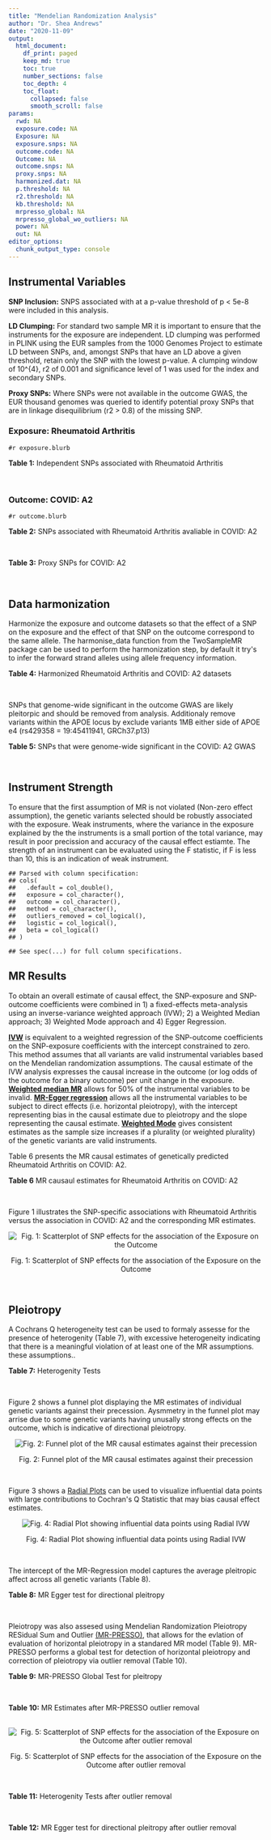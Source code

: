 ```yaml
---
title: "Mendelian Randomization Analysis"
author: "Dr. Shea Andrews"
date: "2020-11-09"
output:
  html_document:
    df_print: paged
    keep_md: true
    toc: true
    number_sections: false
    toc_depth: 4
    toc_float:
      collapsed: false
      smooth_scroll: false
params:
  rwd: NA
  exposure.code: NA
  Exposure: NA
  exposure.snps: NA
  outcome.code: NA
  Outcome: NA
  outcome.snps: NA
  proxy.snps: NA
  harmonized.dat: NA
  p.threshold: NA
  r2.threshold: NA
  kb.threshold: NA
  mrpresso_global: NA
  mrpresso_global_wo_outliers: NA
  power: NA
  out: NA
editor_options:
  chunk_output_type: console
---
```







## Instrumental Variables
**SNP Inclusion:** SNPS associated with at a p-value threshold of p < 5e-8 were included in this analysis.
<br>

**LD Clumping:** For standard two sample MR it is important to ensure that the instruments for the exposure are independent. LD clumping was performed in PLINK using the EUR samples from the 1000 Genomes Project to estimate LD between SNPs, and, amongst SNPs that have an LD above a given threshold, retain only the SNP with the lowest p-value. A clumping window of 10^{4}, r2 of 0.001 and significance level of 1 was used for the index and secondary SNPs.
<br>

**Proxy SNPs:** Where SNPs were not available in the outcome GWAS, the EUR thousand genomes was queried to identify potential proxy SNPs that are in linkage disequilibrium (r2 > 0.8) of the missing SNP.
<br>

### Exposure: Rheumatoid Arthritis
`#r exposure.blurb`
<br>

**Table 1:** Independent SNPs associated with Rheumatoid Arthritis
<div data-pagedtable="false">
  <script data-pagedtable-source type="application/json">
{"columns":[{"label":["SNP"],"name":[1],"type":["chr"],"align":["left"]},{"label":["CHROM"],"name":[2],"type":["dbl"],"align":["right"]},{"label":["POS"],"name":[3],"type":["dbl"],"align":["right"]},{"label":["REF"],"name":[4],"type":["chr"],"align":["left"]},{"label":["ALT"],"name":[5],"type":["chr"],"align":["left"]},{"label":["AF"],"name":[6],"type":["dbl"],"align":["right"]},{"label":["BETA"],"name":[7],"type":["dbl"],"align":["right"]},{"label":["SE"],"name":[8],"type":["dbl"],"align":["right"]},{"label":["Z"],"name":[9],"type":["dbl"],"align":["right"]},{"label":["P"],"name":[10],"type":["dbl"],"align":["right"]},{"label":["N"],"name":[11],"type":["dbl"],"align":["right"]},{"label":["TRAIT"],"name":[12],"type":["chr"],"align":["left"]}],"data":[{"1":"rs187786174","2":"1","3":"2523811","4":"G","5":"A","6":"0.0204778","7":"-0.11653382","8":"0.015306122","9":"-7.613543","10":"2.2e-10","11":"58284","12":"Rheumatoid_Arthritis"},{"1":"rs2240336","2":"1","3":"17674402","4":"C","5":"T","6":"0.3954930","7":"-0.10536052","8":"0.015306122","9":"-6.883554","10":"1.4e-09","11":"58284","12":"Rheumatoid_Arthritis"},{"1":"rs28411352","2":"1","3":"38278579","4":"C","5":"T","6":"0.2434500","7":"0.10436002","8":"0.022959184","9":"4.545458","10":"5.2e-09","11":"58284","12":"Rheumatoid_Arthritis"},{"1":"rs2476601","2":"1","3":"114377568","4":"A","5":"G","6":"0.8679250","7":"-0.59332700","8":"0.043367347","9":"-13.681400","10":"1.6e-149","11":"58284","12":"Rheumatoid_Arthritis"},{"1":"rs61828284","2":"1","3":"173299743","4":"C","5":"T","6":"0.0550693","7":"-0.19845094","8":"0.028061224","9":"-7.072070","10":"8.7e-09","11":"58284","12":"Rheumatoid_Arthritis"},{"1":"rs34695944","2":"2","3":"61124850","4":"T","5":"C","6":"0.3807150","7":"0.11653400","8":"0.015306122","9":"7.613540","10":"4.4e-14","11":"58284","12":"Rheumatoid_Arthritis"},{"1":"rs2661798","2":"2","3":"65635688","4":"A","5":"T","6":"0.3834450","7":"0.09431070","8":"0.015306122","9":"6.161630","10":"1.1e-09","11":"58284","12":"Rheumatoid_Arthritis"},{"1":"rs9653442","2":"2","3":"100825367","4":"C","5":"T","6":"0.5316020","7":"-0.10536052","8":"0.015306122","9":"-6.883554","10":"3.6e-12","11":"58284","12":"Rheumatoid_Arthritis"},{"1":"rs13426947","2":"2","3":"191933254","4":"G","5":"A","6":"0.1827410","7":"0.13102826","8":"0.022959184","9":"5.707009","10":"2.4e-12","11":"58284","12":"Rheumatoid_Arthritis"},{"1":"rs3087243","2":"2","3":"204738919","4":"G","5":"A","6":"0.3997100","7":"-0.13926207","8":"0.015306122","9":"-9.098455","10":"9.2e-20","11":"58284","12":"Rheumatoid_Arthritis"},{"1":"rs4452313","2":"3","3":"17047032","4":"A","5":"T","6":"0.2911230","7":"0.10536100","8":"0.015306122","9":"6.883550","10":"2.7e-10","11":"58284","12":"Rheumatoid_Arthritis"},{"1":"rs9310852","2":"3","3":"27784997","4":"A","5":"G","6":"0.4663500","7":"0.08338160","8":"0.015306122","9":"5.447600","10":"3.2e-08","11":"58284","12":"Rheumatoid_Arthritis"},{"1":"rs73081554","2":"3","3":"58302935","4":"C","5":"T","6":"0.0746377","7":"0.16551444","8":"0.035714286","9":"4.634404","10":"4.7e-08","11":"58284","12":"Rheumatoid_Arthritis"},{"1":"rs34046593","2":"4","3":"26111593","4":"G","5":"A","6":"0.2991580","7":"0.13976194","8":"0.020408163","9":"6.848335","10":"9.2e-17","11":"58284","12":"Rheumatoid_Arthritis"},{"1":"rs7731626","2":"5","3":"55444683","4":"G","5":"A","6":"0.3155110","7":"-0.19845094","8":"0.017857143","9":"-11.113253","10":"7.9e-23","11":"58284","12":"Rheumatoid_Arthritis"},{"1":"rs2561477","2":"5","3":"102608924","4":"G","5":"A","6":"0.3092130","7":"-0.10536052","8":"0.015306122","9":"-6.883554","10":"5.2e-10","11":"58284","12":"Rheumatoid_Arthritis"},{"1":"rs75599496","2":"6","3":"29205139","4":"G","5":"A","6":"0.0732724","7":"0.26236426","8":"0.038265306","9":"6.856453","10":"9.3e-18","11":"58284","12":"Rheumatoid_Arthritis"},{"1":"rs73432769","2":"6","3":"30716170","4":"C","5":"T","6":"0.0184850","7":"0.35065687","8":"0.066326531","9":"5.286827","10":"2.3e-13","11":"58284","12":"Rheumatoid_Arthritis"},{"1":"rs7754520","2":"6","3":"31906505","4":"C","5":"T","6":"0.0691295","7":"-0.57981850","8":"0.017857143","9":"-32.469836","10":"2.5e-75","11":"58284","12":"Rheumatoid_Arthritis"},{"1":"rs9296009","2":"6","3":"32114515","4":"A","5":"T","6":"0.1878170","7":"0.59783700","8":"0.007653061","9":"78.117400","10":"1.0e-250","11":"58284","12":"Rheumatoid_Arthritis"},{"1":"rs2858329","2":"6","3":"32658801","4":"A","5":"G","6":"0.4728350","7":"0.47803600","8":"0.010204082","9":"46.847500","10":"4.9e-204","11":"58284","12":"Rheumatoid_Arthritis"},{"1":"rs9277398","2":"6","3":"33051280","4":"T","5":"C","6":"0.2576700","7":"-0.35065700","8":"0.025510204","9":"-13.745700","10":"1.3e-86","11":"58284","12":"Rheumatoid_Arthritis"},{"1":"rs9277956","2":"6","3":"33211790","4":"G","5":"C","6":"0.1124360","7":"0.24846100","8":"0.017857143","9":"13.913800","10":"1.1e-32","11":"58284","12":"Rheumatoid_Arthritis"},{"1":"rs3799963","2":"6","3":"44231479","4":"G","5":"C","6":"0.0456204","7":"0.28768200","8":"0.038265306","9":"7.518090","10":"3.3e-08","11":"58284","12":"Rheumatoid_Arthritis"},{"1":"rs17264332","2":"6","3":"138005515","4":"A","5":"G","6":"0.2031930","7":"0.16251900","8":"0.015306122","9":"10.617900","10":"7.1e-19","11":"58284","12":"Rheumatoid_Arthritis"},{"1":"rs212389","2":"6","3":"159489791","4":"G","5":"A","6":"0.6965900","7":"0.09531018","8":"0.017857143","9":"5.337370","10":"1.1e-09","11":"58284","12":"Rheumatoid_Arthritis"},{"1":"rs1571878","2":"6","3":"167540842","4":"C","5":"T","6":"0.5631370","7":"-0.11653382","8":"0.012755102","9":"-9.136251","10":"4.9e-15","11":"58284","12":"Rheumatoid_Arthritis"},{"1":"rs3778753","2":"7","3":"128580042","4":"A","5":"G","6":"0.4340900","7":"0.11653400","8":"0.012755102","9":"9.136250","10":"4.2e-12","11":"58284","12":"Rheumatoid_Arthritis"},{"1":"rs11574914","2":"9","3":"34710338","4":"G","5":"A","6":"0.2992700","7":"0.12221763","8":"0.017857143","9":"6.844187","10":"1.5e-13","11":"58284","12":"Rheumatoid_Arthritis"},{"1":"rs10985070","2":"9","3":"123636121","4":"C","5":"A","6":"0.5272530","7":"-0.08338161","8":"0.015306122","9":"-5.447598","10":"1.7e-08","11":"58284","12":"Rheumatoid_Arthritis"},{"1":"rs706778","2":"10","3":"6098949","4":"C","5":"T","6":"0.4382760","7":"0.10436002","8":"0.017857143","9":"5.844161","10":"7.1e-12","11":"58284","12":"Rheumatoid_Arthritis"},{"1":"rs537544","2":"10","3":"8108382","4":"C","5":"T","6":"0.6293170","7":"-0.11653382","8":"0.015306122","9":"-7.613543","10":"8.0e-11","11":"58284","12":"Rheumatoid_Arthritis"},{"1":"rs12764378","2":"10","3":"63800004","4":"G","5":"A","6":"0.1825770","7":"0.13102826","8":"0.020408163","9":"6.420385","10":"1.9e-13","11":"58284","12":"Rheumatoid_Arthritis"},{"1":"rs10790268","2":"11","3":"118729391","4":"A","5":"G","6":"0.7762200","7":"0.16251900","8":"0.017857143","9":"9.101060","10":"3.3e-15","11":"58284","12":"Rheumatoid_Arthritis"},{"1":"rs9603608","2":"13","3":"40318819","4":"A","5":"C","6":"0.3852190","7":"-0.10436000","8":"0.017857143","9":"-5.844160","10":"7.6e-11","11":"58284","12":"Rheumatoid_Arthritis"},{"1":"rs8032939","2":"15","3":"38834033","4":"T","5":"C","6":"0.2649730","7":"0.11653400","8":"0.015306122","9":"7.613540","10":"2.4e-12","11":"58284","12":"Rheumatoid_Arthritis"},{"1":"rs8026898","2":"15","3":"69991417","4":"G","5":"A","6":"0.2595490","7":"0.14842001","8":"0.017857143","9":"8.311520","10":"2.4e-17","11":"58284","12":"Rheumatoid_Arthritis"},{"1":"rs13330176","2":"16","3":"86019087","4":"T","5":"A","6":"0.2022250","7":"0.11332869","8":"0.022959184","9":"4.936094","10":"9.0e-09","11":"58284","12":"Rheumatoid_Arthritis"},{"1":"rs59716545","2":"17","3":"38031857","4":"T","5":"G","6":"0.4167600","7":"0.09431070","8":"0.015306122","9":"6.161630","10":"2.0e-09","11":"58284","12":"Rheumatoid_Arthritis"},{"1":"rs592390","2":"18","3":"12822314","4":"T","5":"C","6":"0.4455140","7":"-0.09531020","8":"0.017857143","9":"-5.337370","10":"3.8e-09","11":"58284","12":"Rheumatoid_Arthritis"},{"1":"rs74956615","2":"19","3":"10427721","4":"T","5":"A","6":"0.0428850","7":"-0.37106368","8":"0.033163265","9":"-11.188997","10":"3.3e-16","11":"58284","12":"Rheumatoid_Arthritis"},{"1":"rs4239702","2":"20","3":"44749251","4":"T","5":"C","6":"0.7548950","7":"0.13926200","8":"0.015306122","9":"9.098460","10":"4.2e-14","11":"58284","12":"Rheumatoid_Arthritis"},{"1":"rs8133843","2":"21","3":"36738242","4":"G","5":"A","6":"0.6307830","7":"0.09531018","8":"0.020408163","9":"4.670199","10":"6.0e-09","11":"58284","12":"Rheumatoid_Arthritis"},{"1":"rs225433","2":"21","3":"43809418","4":"C","5":"G","6":"0.2398330","7":"-0.12783337","8":"0.020408163","9":"-6.263835","10":"1.8e-08","11":"58284","12":"Rheumatoid_Arthritis"},{"1":"rs2069235","2":"22","3":"39747780","4":"G","5":"A","6":"0.3169090","7":"0.10436002","8":"0.017857143","9":"5.844161","10":"3.0e-10","11":"58284","12":"Rheumatoid_Arthritis"}],"options":{"columns":{"min":{},"max":[10]},"rows":{"min":[10],"max":[10]},"pages":{}}}
  </script>
</div>
<br>

### Outcome: COVID: A2
`#r outcome.blurb`
<br>

**Table 2:** SNPs associated with Rheumatoid Arthritis avaliable in COVID: A2
<div data-pagedtable="false">
  <script data-pagedtable-source type="application/json">
{"columns":[{"label":["SNP"],"name":[1],"type":["chr"],"align":["left"]},{"label":["CHROM"],"name":[2],"type":["dbl"],"align":["right"]},{"label":["POS"],"name":[3],"type":["dbl"],"align":["right"]},{"label":["REF"],"name":[4],"type":["chr"],"align":["left"]},{"label":["ALT"],"name":[5],"type":["chr"],"align":["left"]},{"label":["AF"],"name":[6],"type":["dbl"],"align":["right"]},{"label":["BETA"],"name":[7],"type":["dbl"],"align":["right"]},{"label":["SE"],"name":[8],"type":["dbl"],"align":["right"]},{"label":["Z"],"name":[9],"type":["dbl"],"align":["right"]},{"label":["P"],"name":[10],"type":["dbl"],"align":["right"]},{"label":["N"],"name":[11],"type":["dbl"],"align":["right"]},{"label":["TRAIT"],"name":[12],"type":["chr"],"align":["left"]}],"data":[{"1":"rs2240336","2":"1","3":"17674402","4":"C","5":"T","6":"0.40810","7":"-0.0369310","8":"0.027881","9":"-1.32459381","10":"1.853e-01","11":"628126","12":"very_severe_respiratory_confirmed_covid_vs._population"},{"1":"rs28411352","2":"1","3":"38278579","4":"C","5":"T","6":"0.27260","7":"-0.0591120","8":"0.032554","9":"-1.81581372","10":"6.940e-02","11":"628126","12":"very_severe_respiratory_confirmed_covid_vs._population"},{"1":"rs2476601","2":"1","3":"114377568","4":"A","5":"G","6":"0.88030","7":"-0.0144640","8":"0.049667","9":"-0.29121952","10":"7.709e-01","11":"628126","12":"very_severe_respiratory_confirmed_covid_vs._population"},{"1":"rs61828284","2":"1","3":"173299743","4":"C","5":"T","6":"0.07209","7":"0.0254010","8":"0.053815","9":"0.47200595","10":"6.369e-01","11":"628126","12":"very_severe_respiratory_confirmed_covid_vs._population"},{"1":"rs34695944","2":"2","3":"61124850","4":"T","5":"C","6":"0.36300","7":"0.0128590","8":"0.028589","9":"0.44978838","10":"6.529e-01","11":"628126","12":"very_severe_respiratory_confirmed_covid_vs._population"},{"1":"rs2661798","2":"2","3":"65635688","4":"A","5":"T","6":"0.43340","7":"-0.0574240","8":"0.036370","9":"-1.57888370","10":"1.144e-01","11":"618070","12":"very_severe_respiratory_confirmed_covid_vs._population"},{"1":"rs9653442","2":"2","3":"100825367","4":"C","5":"T","6":"0.54350","7":"-0.0696070","8":"0.027500","9":"-2.53116364","10":"1.137e-02","11":"628126","12":"very_severe_respiratory_confirmed_covid_vs._population"},{"1":"rs13426947","2":"2","3":"191933254","4":"G","5":"A","6":"0.21570","7":"0.0123830","8":"0.034504","9":"0.35888593","10":"7.197e-01","11":"628126","12":"very_severe_respiratory_confirmed_covid_vs._population"},{"1":"rs3087243","2":"2","3":"204738919","4":"G","5":"A","6":"0.40490","7":"-0.0405360","8":"0.027419","9":"-1.47839090","10":"1.393e-01","11":"627723","12":"very_severe_respiratory_confirmed_covid_vs._population"},{"1":"rs4452313","2":"3","3":"17047032","4":"A","5":"T","6":"0.29640","7":"0.0248860","8":"0.029659","9":"0.83907077","10":"4.014e-01","11":"628126","12":"very_severe_respiratory_confirmed_covid_vs._population"},{"1":"rs9310852","2":"3","3":"27784997","4":"A","5":"G","6":"0.45880","7":"-0.0620580","8":"0.036580","9":"-1.69650082","10":"8.979e-02","11":"618070","12":"very_severe_respiratory_confirmed_covid_vs._population"},{"1":"rs73081554","2":"3","3":"58302935","4":"C","5":"T","6":"0.06782","7":"0.0041496","8":"0.081896","9":"0.05066914","10":"9.596e-01","11":"618070","12":"very_severe_respiratory_confirmed_covid_vs._population"},{"1":"rs34046593","2":"4","3":"26111593","4":"G","5":"A","6":"0.31130","7":"0.0563070","8":"0.037903","9":"1.48555523","10":"1.374e-01","11":"618070","12":"very_severe_respiratory_confirmed_covid_vs._population"},{"1":"rs7731626","2":"5","3":"55444683","4":"G","5":"A","6":"0.33930","7":"0.0112020","8":"0.028126","9":"0.39827917","10":"6.904e-01","11":"627723","12":"very_severe_respiratory_confirmed_covid_vs._population"},{"1":"rs2561477","2":"5","3":"102608924","4":"G","5":"A","6":"0.31850","7":"-0.0375480","8":"0.039540","9":"-0.94962064","10":"3.423e-01","11":"618070","12":"very_severe_respiratory_confirmed_covid_vs._population"},{"1":"rs75599496","2":"6","3":"29205139","4":"G","5":"A","6":"0.07043","7":"0.0199460","8":"0.063285","9":"0.31517737","10":"7.526e-01","11":"628126","12":"very_severe_respiratory_confirmed_covid_vs._population"},{"1":"rs73432769","2":"6","3":"30716170","4":"C","5":"T","6":"0.01902","7":"-0.0758680","8":"0.087071","9":"-0.87133489","10":"3.836e-01","11":"628126","12":"very_severe_respiratory_confirmed_covid_vs._population"},{"1":"rs7754520","2":"6","3":"31906505","4":"C","5":"T","6":"0.08451","7":"0.0350100","8":"0.046814","9":"0.74785321","10":"4.545e-01","11":"627723","12":"very_severe_respiratory_confirmed_covid_vs._population"},{"1":"rs9296009","2":"6","3":"32114515","4":"A","5":"T","6":"0.23720","7":"0.0153490","8":"0.048264","9":"0.31802171","10":"7.505e-01","11":"618070","12":"very_severe_respiratory_confirmed_covid_vs._population"},{"1":"rs9277398","2":"6","3":"33051280","4":"T","5":"C","6":"0.28740","7":"0.0273780","8":"0.038048","9":"0.71956476","10":"4.718e-01","11":"617749","12":"very_severe_respiratory_confirmed_covid_vs._population"},{"1":"rs9277956","2":"6","3":"33211790","4":"G","5":"C","6":"0.15050","7":"0.0102980","8":"0.050308","9":"0.20469905","10":"8.378e-01","11":"379359","12":"very_severe_respiratory_confirmed_covid_vs._population"},{"1":"rs3799963","2":"6","3":"44231479","4":"G","5":"C","6":"0.05151","7":"0.0100560","8":"0.094445","9":"0.10647467","10":"9.152e-01","11":"617667","12":"very_severe_respiratory_confirmed_covid_vs._population"},{"1":"rs17264332","2":"6","3":"138005515","4":"A","5":"G","6":"0.20830","7":"-0.0157710","8":"0.034231","9":"-0.46072274","10":"6.450e-01","11":"628126","12":"very_severe_respiratory_confirmed_covid_vs._population"},{"1":"rs212389","2":"6","3":"159489791","4":"G","5":"A","6":"0.64700","7":"0.0156130","8":"0.028640","9":"0.54514665","10":"5.857e-01","11":"627723","12":"very_severe_respiratory_confirmed_covid_vs._population"},{"1":"rs1571878","2":"6","3":"167540842","4":"C","5":"T","6":"0.55900","7":"-0.0266310","8":"0.027257","9":"-0.97703342","10":"3.285e-01","11":"628126","12":"very_severe_respiratory_confirmed_covid_vs._population"},{"1":"rs3778753","2":"7","3":"128580042","4":"A","5":"G","6":"0.45320","7":"-0.0087172","8":"0.035580","9":"-0.24500281","10":"8.065e-01","11":"617667","12":"very_severe_respiratory_confirmed_covid_vs._population"},{"1":"rs11574914","2":"9","3":"34710338","4":"G","5":"A","6":"0.31870","7":"-0.0222110","8":"0.039396","9":"-0.56378820","10":"5.729e-01","11":"618070","12":"very_severe_respiratory_confirmed_covid_vs._population"},{"1":"rs10985070","2":"9","3":"123636121","4":"C","5":"A","6":"0.54560","7":"0.0037634","8":"0.037270","9":"0.10097666","10":"9.196e-01","11":"618070","12":"very_severe_respiratory_confirmed_covid_vs._population"},{"1":"rs706778","2":"10","3":"6098949","4":"C","5":"T","6":"0.44960","7":"0.0424200","8":"0.027339","9":"1.55162954","10":"1.207e-01","11":"628126","12":"very_severe_respiratory_confirmed_covid_vs._population"},{"1":"rs537544","2":"10","3":"8108382","4":"C","5":"T","6":"0.61100","7":"-0.0278620","8":"0.038196","9":"-0.72944811","10":"4.657e-01","11":"617667","12":"very_severe_respiratory_confirmed_covid_vs._population"},{"1":"rs12764378","2":"10","3":"63800004","4":"G","5":"A","6":"0.20680","7":"0.0025958","8":"0.032178","9":"0.08067002","10":"9.357e-01","11":"628126","12":"very_severe_respiratory_confirmed_covid_vs._population"},{"1":"rs10790268","2":"11","3":"118729391","4":"A","5":"G","6":"0.81430","7":"-0.0691620","8":"0.034460","9":"-2.00702263","10":"4.475e-02","11":"628126","12":"very_severe_respiratory_confirmed_covid_vs._population"},{"1":"rs9603608","2":"13","3":"40318819","4":"A","5":"C","6":"0.35220","7":"-0.0362320","8":"0.029564","9":"-1.22554458","10":"2.204e-01","11":"628126","12":"very_severe_respiratory_confirmed_covid_vs._population"},{"1":"rs8032939","2":"15","3":"38834033","4":"T","5":"C","6":"0.25980","7":"0.0312170","8":"0.031099","9":"1.00379433","10":"3.155e-01","11":"628126","12":"very_severe_respiratory_confirmed_covid_vs._population"},{"1":"rs8026898","2":"15","3":"69991417","4":"G","5":"A","6":"0.27510","7":"0.0418890","8":"0.030568","9":"1.37035462","10":"1.706e-01","11":"628126","12":"very_severe_respiratory_confirmed_covid_vs._population"},{"1":"rs13330176","2":"16","3":"86019087","4":"T","5":"A","6":"0.21950","7":"0.0365020","8":"0.044627","9":"0.81793533","10":"4.134e-01","11":"618070","12":"very_severe_respiratory_confirmed_covid_vs._population"},{"1":"rs59716545","2":"17","3":"38031857","4":"T","5":"G","6":"0.47480","7":"0.0548190","8":"0.027851","9":"1.96829557","10":"4.903e-02","11":"389415","12":"very_severe_respiratory_confirmed_covid_vs._population"},{"1":"rs592390","2":"18","3":"12822314","4":"T","5":"C","6":"0.46460","7":"0.0132110","8":"0.027565","9":"0.47926719","10":"6.317e-01","11":"628126","12":"very_severe_respiratory_confirmed_covid_vs._population"},{"1":"rs74956615","2":"19","3":"10427721","4":"T","5":"A","6":"0.04737","7":"0.3114500","8":"0.062674","9":"4.96936529","10":"6.719e-07","11":"627723","12":"very_severe_respiratory_confirmed_covid_vs._population"},{"1":"rs4239702","2":"20","3":"44749251","4":"T","5":"C","6":"0.72010","7":"0.0072158","8":"0.030152","9":"0.23931414","10":"8.109e-01","11":"628126","12":"very_severe_respiratory_confirmed_covid_vs._population"},{"1":"rs8133843","2":"21","3":"36738242","4":"G","5":"A","6":"0.62670","7":"0.0471340","8":"0.037405","9":"1.26009892","10":"2.076e-01","11":"618070","12":"very_severe_respiratory_confirmed_covid_vs._population"},{"1":"rs225433","2":"21","3":"43809418","4":"C","5":"G","6":"0.22160","7":"-0.0712160","8":"0.048883","9":"-1.45686640","10":"1.452e-01","11":"617667","12":"very_severe_respiratory_confirmed_covid_vs._population"},{"1":"rs2069235","2":"22","3":"39747780","4":"G","5":"A","6":"0.31130","7":"0.0047375","8":"0.030578","9":"0.15493165","10":"8.769e-01","11":"628126","12":"very_severe_respiratory_confirmed_covid_vs._population"},{"1":"rs187786174","2":"NA","3":"NA","4":"NA","5":"NA","6":"NA","7":"NA","8":"NA","9":"NA","10":"NA","11":"NA","12":"NA"},{"1":"rs2858329","2":"NA","3":"NA","4":"NA","5":"NA","6":"NA","7":"NA","8":"NA","9":"NA","10":"NA","11":"NA","12":"NA"}],"options":{"columns":{"min":{},"max":[10]},"rows":{"min":[10],"max":[10]},"pages":{}}}
  </script>
</div>
<br>

**Table 3:** Proxy SNPs for COVID: A2
<div data-pagedtable="false">
  <script data-pagedtable-source type="application/json">
{"columns":[{"label":["target_snp"],"name":[1],"type":["chr"],"align":["left"]},{"label":["proxy_snp"],"name":[2],"type":["chr"],"align":["left"]},{"label":["ld.r2"],"name":[3],"type":["dbl"],"align":["right"]},{"label":["Dprime"],"name":[4],"type":["dbl"],"align":["right"]},{"label":["PHASE"],"name":[5],"type":["chr"],"align":["left"]},{"label":["X12"],"name":[6],"type":["lgl"],"align":["right"]},{"label":["CHROM"],"name":[7],"type":["dbl"],"align":["right"]},{"label":["POS"],"name":[8],"type":["dbl"],"align":["right"]},{"label":["REF.proxy"],"name":[9],"type":["chr"],"align":["left"]},{"label":["ALT.proxy"],"name":[10],"type":["chr"],"align":["left"]},{"label":["AF"],"name":[11],"type":["dbl"],"align":["right"]},{"label":["BETA"],"name":[12],"type":["dbl"],"align":["right"]},{"label":["SE"],"name":[13],"type":["dbl"],"align":["right"]},{"label":["Z"],"name":[14],"type":["dbl"],"align":["right"]},{"label":["P"],"name":[15],"type":["dbl"],"align":["right"]},{"label":["N"],"name":[16],"type":["dbl"],"align":["right"]},{"label":["TRAIT"],"name":[17],"type":["chr"],"align":["left"]},{"label":["ref"],"name":[18],"type":["chr"],"align":["left"]},{"label":["ref.proxy"],"name":[19],"type":["chr"],"align":["left"]},{"label":["alt"],"name":[20],"type":["chr"],"align":["left"]},{"label":["alt.proxy"],"name":[21],"type":["chr"],"align":["left"]},{"label":["ALT"],"name":[22],"type":["chr"],"align":["left"]},{"label":["REF"],"name":[23],"type":["chr"],"align":["left"]},{"label":["proxy.outcome"],"name":[24],"type":["lgl"],"align":["right"]}],"data":[{"1":"rs187786174","2":"rs745368","3":"0.990767","4":"1","5":"AT/GC","6":"NA","7":"1","8":"2524205","9":"C","10":"T","11":"0.3392","12":"-0.021618","13":"0.029550","14":"-0.7315736","15":"0.46440","16":"627723","17":"very_severe_respiratory_confirmed_covid_vs._population","18":"A","19":"T","20":"G","21":"C","22":"A","23":"G","24":"TRUE"},{"1":"rs2858329","2":"rs9275101","3":"0.988131","4":"1","5":"AG/GA","6":"NA","7":"6","8":"32649355","9":"G","10":"A","11":"0.4601","12":"-0.080365","13":"0.037176","14":"-2.1617441","15":"0.03064","16":"617749","17":"very_severe_respiratory_confirmed_covid_vs._population","18":"A","19":"G","20":"G","21":"A","22":"G","23":"A","24":"TRUE"}],"options":{"columns":{"min":{},"max":[10]},"rows":{"min":[10],"max":[10]},"pages":{}}}
  </script>
</div>
<br>

## Data harmonization
Harmonize the exposure and outcome datasets so that the effect of a SNP on the exposure and the effect of that SNP on the outcome correspond to the same allele. The harmonise_data function from the TwoSampleMR package can be used to perform the harmonization step, by default it try's to infer the forward strand alleles using allele frequency information.
<br>

**Table 4:** Harmonized Rheumatoid Arthritis and COVID: A2 datasets
<div data-pagedtable="false">
  <script data-pagedtable-source type="application/json">
{"columns":[{"label":["SNP"],"name":[1],"type":["chr"],"align":["left"]},{"label":["effect_allele.exposure"],"name":[2],"type":["chr"],"align":["left"]},{"label":["other_allele.exposure"],"name":[3],"type":["chr"],"align":["left"]},{"label":["effect_allele.outcome"],"name":[4],"type":["chr"],"align":["left"]},{"label":["other_allele.outcome"],"name":[5],"type":["chr"],"align":["left"]},{"label":["beta.exposure"],"name":[6],"type":["dbl"],"align":["right"]},{"label":["beta.outcome"],"name":[7],"type":["dbl"],"align":["right"]},{"label":["eaf.exposure"],"name":[8],"type":["dbl"],"align":["right"]},{"label":["eaf.outcome"],"name":[9],"type":["dbl"],"align":["right"]},{"label":["remove"],"name":[10],"type":["lgl"],"align":["right"]},{"label":["palindromic"],"name":[11],"type":["lgl"],"align":["right"]},{"label":["ambiguous"],"name":[12],"type":["lgl"],"align":["right"]},{"label":["id.outcome"],"name":[13],"type":["chr"],"align":["left"]},{"label":["chr.outcome"],"name":[14],"type":["dbl"],"align":["right"]},{"label":["pos.outcome"],"name":[15],"type":["dbl"],"align":["right"]},{"label":["se.outcome"],"name":[16],"type":["dbl"],"align":["right"]},{"label":["z.outcome"],"name":[17],"type":["dbl"],"align":["right"]},{"label":["pval.outcome"],"name":[18],"type":["dbl"],"align":["right"]},{"label":["samplesize.outcome"],"name":[19],"type":["dbl"],"align":["right"]},{"label":["outcome"],"name":[20],"type":["chr"],"align":["left"]},{"label":["mr_keep.outcome"],"name":[21],"type":["lgl"],"align":["right"]},{"label":["pval_origin.outcome"],"name":[22],"type":["chr"],"align":["left"]},{"label":["chr.exposure"],"name":[23],"type":["dbl"],"align":["right"]},{"label":["pos.exposure"],"name":[24],"type":["dbl"],"align":["right"]},{"label":["se.exposure"],"name":[25],"type":["dbl"],"align":["right"]},{"label":["z.exposure"],"name":[26],"type":["dbl"],"align":["right"]},{"label":["pval.exposure"],"name":[27],"type":["dbl"],"align":["right"]},{"label":["samplesize.exposure"],"name":[28],"type":["dbl"],"align":["right"]},{"label":["exposure"],"name":[29],"type":["chr"],"align":["left"]},{"label":["mr_keep.exposure"],"name":[30],"type":["lgl"],"align":["right"]},{"label":["pval_origin.exposure"],"name":[31],"type":["chr"],"align":["left"]},{"label":["id.exposure"],"name":[32],"type":["chr"],"align":["left"]},{"label":["action"],"name":[33],"type":["dbl"],"align":["right"]},{"label":["mr_keep"],"name":[34],"type":["lgl"],"align":["right"]},{"label":["pt"],"name":[35],"type":["dbl"],"align":["right"]},{"label":["pleitropy_keep"],"name":[36],"type":["lgl"],"align":["right"]},{"label":["mrpresso_RSSobs"],"name":[37],"type":["dbl"],"align":["right"]},{"label":["mrpresso_pval"],"name":[38],"type":["chr"],"align":["left"]},{"label":["mrpresso_keep"],"name":[39],"type":["lgl"],"align":["right"]}],"data":[{"1":"rs10790268","2":"G","3":"A","4":"G","5":"A","6":"0.16251900","7":"-0.0691620","8":"0.7762200","9":"0.81430","10":"FALSE","11":"FALSE","12":"FALSE","13":"7gPpM8","14":"11","15":"118729391","16":"0.034460","17":"-2.00702263","18":"4.475e-02","19":"628126","20":"covidhgi2020anaA2v4","21":"TRUE","22":"reported","23":"11","24":"118729391","25":"0.017857143","26":"9.101060","27":"3.3e-15","28":"58284","29":"Okada2014rartis","30":"TRUE","31":"reported","32":"tk86gr","33":"2","34":"TRUE","35":"5e-08","36":"TRUE","37":"4.757949e-03","38":"1","39":"TRUE"},{"1":"rs10985070","2":"A","3":"C","4":"A","5":"C","6":"-0.08338161","7":"0.0037634","8":"0.5272530","9":"0.54560","10":"FALSE","11":"FALSE","12":"FALSE","13":"7gPpM8","14":"9","15":"123636121","16":"0.037270","17":"0.10097666","18":"9.196e-01","19":"618070","20":"covidhgi2020anaA2v4","21":"TRUE","22":"reported","23":"9","24":"123636121","25":"0.015306122","26":"-5.447598","27":"1.7e-08","28":"58284","29":"Okada2014rartis","30":"TRUE","31":"reported","32":"tk86gr","33":"2","34":"TRUE","35":"5e-08","36":"TRUE","37":"9.416865e-06","38":"1","39":"TRUE"},{"1":"rs11574914","2":"A","3":"G","4":"A","5":"G","6":"0.12221763","7":"-0.0222110","8":"0.2992700","9":"0.31870","10":"FALSE","11":"FALSE","12":"FALSE","13":"7gPpM8","14":"9","15":"34710338","16":"0.039396","17":"-0.56378820","18":"5.729e-01","19":"618070","20":"covidhgi2020anaA2v4","21":"TRUE","22":"reported","23":"9","24":"34710338","25":"0.017857143","26":"6.844187","27":"1.5e-13","28":"58284","29":"Okada2014rartis","30":"TRUE","31":"reported","32":"tk86gr","33":"2","34":"TRUE","35":"5e-08","36":"TRUE","37":"4.551782e-04","38":"1","39":"TRUE"},{"1":"rs12764378","2":"A","3":"G","4":"A","5":"G","6":"0.13102826","7":"0.0025958","8":"0.1825770","9":"0.20680","10":"FALSE","11":"FALSE","12":"FALSE","13":"7gPpM8","14":"10","15":"63800004","16":"0.032178","17":"0.08067002","18":"9.357e-01","19":"628126","20":"covidhgi2020anaA2v4","21":"TRUE","22":"reported","23":"10","24":"63800004","25":"0.020408163","26":"6.420385","27":"1.9e-13","28":"58284","29":"Okada2014rartis","30":"TRUE","31":"reported","32":"tk86gr","33":"2","34":"TRUE","35":"5e-08","36":"TRUE","37":"1.409760e-05","38":"1","39":"TRUE"},{"1":"rs13330176","2":"A","3":"T","4":"A","5":"T","6":"0.11332869","7":"0.0365020","8":"0.2022250","9":"0.21950","10":"FALSE","11":"TRUE","12":"FALSE","13":"7gPpM8","14":"16","15":"86019087","16":"0.044627","17":"0.81793533","18":"4.134e-01","19":"618070","20":"covidhgi2020anaA2v4","21":"TRUE","22":"reported","23":"16","24":"86019087","25":"0.022959184","26":"4.936094","27":"9.0e-09","28":"58284","29":"Okada2014rartis","30":"TRUE","31":"reported","32":"tk86gr","33":"2","34":"TRUE","35":"5e-08","36":"TRUE","37":"1.417620e-03","38":"1","39":"TRUE"},{"1":"rs13426947","2":"A","3":"G","4":"A","5":"G","6":"0.13102826","7":"0.0123830","8":"0.1827410","9":"0.21570","10":"FALSE","11":"FALSE","12":"FALSE","13":"7gPpM8","14":"2","15":"191933254","16":"0.034504","17":"0.35888593","18":"7.197e-01","19":"628126","20":"covidhgi2020anaA2v4","21":"TRUE","22":"reported","23":"2","24":"191933254","25":"0.022959184","26":"5.707009","27":"2.4e-12","28":"58284","29":"Okada2014rartis","30":"TRUE","31":"reported","32":"tk86gr","33":"2","34":"TRUE","35":"5e-08","36":"TRUE","37":"1.862273e-04","38":"1","39":"TRUE"},{"1":"rs1571878","2":"T","3":"C","4":"T","5":"C","6":"-0.11653382","7":"-0.0266310","8":"0.5631370","9":"0.55900","10":"FALSE","11":"FALSE","12":"FALSE","13":"7gPpM8","14":"6","15":"167540842","16":"0.027257","17":"-0.97703342","18":"3.285e-01","19":"628126","20":"covidhgi2020anaA2v4","21":"TRUE","22":"reported","23":"6","24":"167540842","25":"0.012755102","26":"-9.136251","27":"4.9e-15","28":"58284","29":"Okada2014rartis","30":"TRUE","31":"reported","32":"tk86gr","33":"2","34":"TRUE","35":"5e-08","36":"TRUE","37":"7.849474e-04","38":"1","39":"TRUE"},{"1":"rs17264332","2":"G","3":"A","4":"G","5":"A","6":"0.16251900","7":"-0.0157710","8":"0.2031930","9":"0.20830","10":"FALSE","11":"FALSE","12":"FALSE","13":"7gPpM8","14":"6","15":"138005515","16":"0.034231","17":"-0.46072274","18":"6.450e-01","19":"628126","20":"covidhgi2020anaA2v4","21":"TRUE","22":"reported","23":"6","24":"138005515","25":"0.015306122","26":"10.617900","27":"7.1e-19","28":"58284","29":"Okada2014rartis","30":"TRUE","31":"reported","32":"tk86gr","33":"2","34":"TRUE","35":"5e-08","36":"TRUE","37":"2.146371e-04","38":"1","39":"TRUE"},{"1":"rs187786174","2":"A","3":"G","4":"A","5":"G","6":"-0.11653382","7":"-0.0216180","8":"0.0204778","9":"0.33920","10":"FALSE","11":"FALSE","12":"FALSE","13":"7gPpM8","14":"1","15":"2524205","16":"0.029550","17":"-0.73157360","18":"4.644e-01","19":"627723","20":"covidhgi2020anaA2v4","21":"TRUE","22":"reported","23":"1","24":"2523811","25":"0.015306122","26":"-7.613543","27":"2.2e-10","28":"58284","29":"Okada2014rartis","30":"TRUE","31":"reported","32":"tk86gr","33":"2","34":"TRUE","35":"5e-08","36":"TRUE","37":"5.236039e-04","38":"1","39":"TRUE"},{"1":"rs2069235","2":"A","3":"G","4":"A","5":"G","6":"0.10436002","7":"0.0047375","8":"0.3169090","9":"0.31130","10":"FALSE","11":"FALSE","12":"FALSE","13":"7gPpM8","14":"22","15":"39747780","16":"0.030578","17":"0.15493165","18":"8.769e-01","19":"628126","20":"covidhgi2020anaA2v4","21":"TRUE","22":"reported","23":"22","24":"39747780","25":"0.017857143","26":"5.844161","27":"3.0e-10","28":"58284","29":"Okada2014rartis","30":"TRUE","31":"reported","32":"tk86gr","33":"2","34":"TRUE","35":"5e-08","36":"TRUE","37":"3.218680e-05","38":"1","39":"TRUE"},{"1":"rs212389","2":"A","3":"G","4":"A","5":"G","6":"0.09531018","7":"0.0156130","8":"0.6965900","9":"0.64700","10":"FALSE","11":"FALSE","12":"FALSE","13":"7gPpM8","14":"6","15":"159489791","16":"0.028640","17":"0.54514665","18":"5.857e-01","19":"627723","20":"covidhgi2020anaA2v4","21":"TRUE","22":"reported","23":"6","24":"159489791","25":"0.017857143","26":"5.337370","27":"1.1e-09","28":"58284","29":"Okada2014rartis","30":"TRUE","31":"reported","32":"tk86gr","33":"2","34":"TRUE","35":"5e-08","36":"TRUE","37":"2.743467e-04","38":"1","39":"TRUE"},{"1":"rs2240336","2":"T","3":"C","4":"T","5":"C","6":"-0.10536052","7":"-0.0369310","8":"0.3954930","9":"0.40810","10":"FALSE","11":"FALSE","12":"FALSE","13":"7gPpM8","14":"1","15":"17674402","16":"0.027881","17":"-1.32459381","18":"1.853e-01","19":"628126","20":"covidhgi2020anaA2v4","21":"TRUE","22":"reported","23":"1","24":"17674402","25":"0.015306122","26":"-6.883554","27":"1.4e-09","28":"58284","29":"Okada2014rartis","30":"TRUE","31":"reported","32":"tk86gr","33":"2","34":"TRUE","35":"5e-08","36":"TRUE","37":"1.462965e-03","38":"1","39":"TRUE"},{"1":"rs225433","2":"G","3":"C","4":"G","5":"C","6":"-0.12783337","7":"-0.0712160","8":"0.2398330","9":"0.22160","10":"FALSE","11":"TRUE","12":"FALSE","13":"7gPpM8","14":"21","15":"43809418","16":"0.048883","17":"-1.45686640","18":"1.452e-01","19":"617667","20":"covidhgi2020anaA2v4","21":"TRUE","22":"reported","23":"21","24":"43809418","25":"0.020408163","26":"-6.263835","27":"1.8e-08","28":"58284","29":"Okada2014rartis","30":"TRUE","31":"reported","32":"tk86gr","33":"2","34":"TRUE","35":"5e-08","36":"TRUE","37":"5.283251e-03","38":"1","39":"TRUE"},{"1":"rs2476601","2":"G","3":"A","4":"G","5":"A","6":"-0.59332700","7":"-0.0144640","8":"0.8679250","9":"0.88030","10":"FALSE","11":"FALSE","12":"FALSE","13":"7gPpM8","14":"1","15":"114377568","16":"0.049667","17":"-0.29121952","18":"7.709e-01","19":"628126","20":"covidhgi2020anaA2v4","21":"TRUE","22":"reported","23":"1","24":"114377568","25":"0.043367347","26":"-13.681400","27":"1.6e-149","28":"58284","29":"Okada2014rartis","30":"TRUE","31":"reported","32":"tk86gr","33":"2","34":"TRUE","35":"5e-08","36":"TRUE","37":"4.807497e-04","38":"1","39":"TRUE"},{"1":"rs2561477","2":"A","3":"G","4":"A","5":"G","6":"-0.10536052","7":"-0.0375480","8":"0.3092130","9":"0.31850","10":"FALSE","11":"FALSE","12":"FALSE","13":"7gPpM8","14":"5","15":"102608924","16":"0.039540","17":"-0.94962064","18":"3.423e-01","19":"618070","20":"covidhgi2020anaA2v4","21":"TRUE","22":"reported","23":"5","24":"102608924","25":"0.015306122","26":"-6.883554","27":"5.2e-10","28":"58284","29":"Okada2014rartis","30":"TRUE","31":"reported","32":"tk86gr","33":"2","34":"TRUE","35":"5e-08","36":"TRUE","37":"1.494161e-03","38":"1","39":"TRUE"},{"1":"rs2661798","2":"T","3":"A","4":"T","5":"A","6":"0.09431070","7":"-0.0574240","8":"0.3834450","9":"0.43340","10":"FALSE","11":"TRUE","12":"TRUE","13":"7gPpM8","14":"2","15":"65635688","16":"0.036370","17":"-1.57888370","18":"1.144e-01","19":"618070","20":"covidhgi2020anaA2v4","21":"TRUE","22":"reported","23":"2","24":"65635688","25":"0.015306122","26":"6.161630","27":"1.1e-09","28":"58284","29":"Okada2014rartis","30":"TRUE","31":"reported","32":"tk86gr","33":"2","34":"FALSE","35":"5e-08","36":"TRUE","37":"NA","38":"NA","39":"NA"},{"1":"rs28411352","2":"T","3":"C","4":"T","5":"C","6":"0.10436002","7":"-0.0591120","8":"0.2434500","9":"0.27260","10":"FALSE","11":"FALSE","12":"FALSE","13":"7gPpM8","14":"1","15":"38278579","16":"0.032554","17":"-1.81581372","18":"6.940e-02","19":"628126","20":"covidhgi2020anaA2v4","21":"TRUE","22":"reported","23":"1","24":"38278579","25":"0.022959184","26":"4.545458","27":"5.2e-09","28":"58284","29":"Okada2014rartis","30":"TRUE","31":"reported","32":"tk86gr","33":"2","34":"TRUE","35":"5e-08","36":"TRUE","37":"3.445303e-03","38":"1","39":"TRUE"},{"1":"rs2858329","2":"G","3":"A","4":"G","5":"A","6":"0.47803600","7":"-0.0803650","8":"0.4728350","9":"0.46010","10":"FALSE","11":"FALSE","12":"FALSE","13":"7gPpM8","14":"6","15":"32649355","16":"0.037176","17":"-2.16174414","18":"3.064e-02","19":"617749","20":"covidhgi2020anaA2v4","21":"TRUE","22":"reported","23":"6","24":"32658801","25":"0.010204082","26":"46.847500","27":"1.0e-200","28":"58284","29":"Okada2014rartis","30":"TRUE","31":"reported","32":"tk86gr","33":"2","34":"TRUE","35":"5e-08","36":"TRUE","37":"7.669496e-03","38":"1","39":"TRUE"},{"1":"rs3087243","2":"A","3":"G","4":"A","5":"G","6":"-0.13926207","7":"-0.0405360","8":"0.3997100","9":"0.40490","10":"FALSE","11":"FALSE","12":"FALSE","13":"7gPpM8","14":"2","15":"204738919","16":"0.027419","17":"-1.47839090","18":"1.393e-01","19":"627723","20":"covidhgi2020anaA2v4","21":"TRUE","22":"reported","23":"2","24":"204738919","25":"0.015306122","26":"-9.098455","27":"9.2e-20","28":"58284","29":"Okada2014rartis","30":"TRUE","31":"reported","32":"tk86gr","33":"2","34":"TRUE","35":"5e-08","36":"TRUE","37":"1.812233e-03","38":"1","39":"TRUE"},{"1":"rs34046593","2":"A","3":"G","4":"A","5":"G","6":"0.13976194","7":"0.0563070","8":"0.2991580","9":"0.31130","10":"FALSE","11":"FALSE","12":"FALSE","13":"7gPpM8","14":"4","15":"26111593","16":"0.037903","17":"1.48555523","18":"1.374e-01","19":"618070","20":"covidhgi2020anaA2v4","21":"TRUE","22":"reported","23":"4","24":"26111593","25":"0.020408163","26":"6.848335","27":"9.2e-17","28":"58284","29":"Okada2014rartis","30":"TRUE","31":"reported","32":"tk86gr","33":"2","34":"TRUE","35":"5e-08","36":"TRUE","37":"3.376299e-03","38":"1","39":"TRUE"},{"1":"rs34695944","2":"C","3":"T","4":"C","5":"T","6":"0.11653400","7":"0.0128590","8":"0.3807150","9":"0.36300","10":"FALSE","11":"FALSE","12":"FALSE","13":"7gPpM8","14":"2","15":"61124850","16":"0.028589","17":"0.44978838","18":"6.529e-01","19":"628126","20":"covidhgi2020anaA2v4","21":"TRUE","22":"reported","23":"2","24":"61124850","25":"0.015306122","26":"7.613540","27":"4.4e-14","28":"58284","29":"Okada2014rartis","30":"TRUE","31":"reported","32":"tk86gr","33":"2","34":"TRUE","35":"5e-08","36":"TRUE","37":"1.967818e-04","38":"1","39":"TRUE"},{"1":"rs3778753","2":"G","3":"A","4":"G","5":"A","6":"0.11653400","7":"-0.0087172","8":"0.4340900","9":"0.45320","10":"FALSE","11":"FALSE","12":"FALSE","13":"7gPpM8","14":"7","15":"128580042","16":"0.035580","17":"-0.24500281","18":"8.065e-01","19":"617667","20":"covidhgi2020anaA2v4","21":"TRUE","22":"reported","23":"7","24":"128580042","25":"0.012755102","26":"9.136250","27":"4.2e-12","28":"58284","29":"Okada2014rartis","30":"TRUE","31":"reported","32":"tk86gr","33":"2","34":"TRUE","35":"5e-08","36":"TRUE","37":"6.075598e-05","38":"1","39":"TRUE"},{"1":"rs3799963","2":"C","3":"G","4":"C","5":"G","6":"0.28768200","7":"0.0100560","8":"0.0456204","9":"0.05151","10":"FALSE","11":"TRUE","12":"FALSE","13":"7gPpM8","14":"6","15":"44231479","16":"0.094445","17":"0.10647467","18":"9.152e-01","19":"617667","20":"covidhgi2020anaA2v4","21":"TRUE","22":"reported","23":"6","24":"44231479","25":"0.038265306","26":"7.518090","27":"3.3e-08","28":"58284","29":"Okada2014rartis","30":"TRUE","31":"reported","32":"tk86gr","33":"2","34":"TRUE","35":"5e-08","36":"TRUE","37":"1.583798e-04","38":"1","39":"TRUE"},{"1":"rs4239702","2":"C","3":"T","4":"C","5":"T","6":"0.13926200","7":"0.0072158","8":"0.7548950","9":"0.72010","10":"FALSE","11":"FALSE","12":"FALSE","13":"7gPpM8","14":"20","15":"44749251","16":"0.030152","17":"0.23931414","18":"8.109e-01","19":"628126","20":"covidhgi2020anaA2v4","21":"TRUE","22":"reported","23":"20","24":"44749251","25":"0.015306122","26":"9.098460","27":"4.2e-14","28":"58284","29":"Okada2014rartis","30":"TRUE","31":"reported","32":"tk86gr","33":"2","34":"TRUE","35":"5e-08","36":"TRUE","37":"7.289207e-05","38":"1","39":"TRUE"},{"1":"rs4452313","2":"T","3":"A","4":"T","5":"A","6":"0.10536100","7":"0.0248860","8":"0.2911230","9":"0.29640","10":"FALSE","11":"TRUE","12":"FALSE","13":"7gPpM8","14":"3","15":"17047032","16":"0.029659","17":"0.83907077","18":"4.014e-01","19":"628126","20":"covidhgi2020anaA2v4","21":"TRUE","22":"reported","23":"3","24":"17047032","25":"0.015306122","26":"6.883550","27":"2.7e-10","28":"58284","29":"Okada2014rartis","30":"TRUE","31":"reported","32":"tk86gr","33":"2","34":"TRUE","35":"5e-08","36":"TRUE","37":"6.777927e-04","38":"1","39":"TRUE"},{"1":"rs537544","2":"T","3":"C","4":"T","5":"C","6":"-0.11653382","7":"-0.0278620","8":"0.6293170","9":"0.61100","10":"FALSE","11":"FALSE","12":"FALSE","13":"7gPpM8","14":"10","15":"8108382","16":"0.038196","17":"-0.72944811","18":"4.657e-01","19":"617667","20":"covidhgi2020anaA2v4","21":"TRUE","22":"reported","23":"10","24":"8108382","25":"0.015306122","26":"-7.613543","27":"8.0e-11","28":"58284","29":"Okada2014rartis","30":"TRUE","31":"reported","32":"tk86gr","33":"2","34":"TRUE","35":"5e-08","36":"TRUE","37":"8.444833e-04","38":"1","39":"TRUE"},{"1":"rs592390","2":"C","3":"T","4":"C","5":"T","6":"-0.09531020","7":"0.0132110","8":"0.4455140","9":"0.46460","10":"FALSE","11":"FALSE","12":"FALSE","13":"7gPpM8","14":"18","15":"12822314","16":"0.027565","17":"0.47926719","18":"6.317e-01","19":"628126","20":"covidhgi2020anaA2v4","21":"TRUE","22":"reported","23":"18","24":"12822314","25":"0.017857143","26":"-5.337370","27":"3.8e-09","28":"58284","29":"Okada2014rartis","30":"TRUE","31":"reported","32":"tk86gr","33":"2","34":"TRUE","35":"5e-08","36":"TRUE","37":"1.567419e-04","38":"1","39":"TRUE"},{"1":"rs59716545","2":"G","3":"T","4":"G","5":"T","6":"0.09431070","7":"0.0548190","8":"0.4167600","9":"0.47480","10":"FALSE","11":"FALSE","12":"FALSE","13":"7gPpM8","14":"17","15":"38031857","16":"0.027851","17":"1.96829557","18":"4.903e-02","19":"389415","20":"covidhgi2020anaA2v4","21":"TRUE","22":"reported","23":"17","24":"38031857","25":"0.015306122","26":"6.161630","27":"2.0e-09","28":"58284","29":"Okada2014rartis","30":"TRUE","31":"reported","32":"tk86gr","33":"2","34":"TRUE","35":"5e-08","36":"TRUE","37":"3.149315e-03","38":"1","39":"TRUE"},{"1":"rs61828284","2":"T","3":"C","4":"T","5":"C","6":"-0.19845094","7":"0.0254010","8":"0.0550693","9":"0.07209","10":"FALSE","11":"FALSE","12":"FALSE","13":"7gPpM8","14":"1","15":"173299743","16":"0.053815","17":"0.47200595","18":"6.369e-01","19":"628126","20":"covidhgi2020anaA2v4","21":"TRUE","22":"reported","23":"1","24":"173299743","25":"0.028061224","26":"-7.072070","27":"8.7e-09","28":"58284","29":"Okada2014rartis","30":"TRUE","31":"reported","32":"tk86gr","33":"2","34":"TRUE","35":"5e-08","36":"TRUE","37":"5.746895e-04","38":"1","39":"TRUE"},{"1":"rs706778","2":"T","3":"C","4":"T","5":"C","6":"0.10436002","7":"0.0424200","8":"0.4382760","9":"0.44960","10":"FALSE","11":"FALSE","12":"FALSE","13":"7gPpM8","14":"10","15":"6098949","16":"0.027339","17":"1.55162954","18":"1.207e-01","19":"628126","20":"covidhgi2020anaA2v4","21":"TRUE","22":"reported","23":"10","24":"6098949","25":"0.017857143","26":"5.844161","27":"7.1e-12","28":"58284","29":"Okada2014rartis","30":"TRUE","31":"reported","32":"tk86gr","33":"2","34":"TRUE","35":"5e-08","36":"TRUE","37":"1.918513e-03","38":"1","39":"TRUE"},{"1":"rs73081554","2":"T","3":"C","4":"T","5":"C","6":"0.16551444","7":"0.0041496","8":"0.0746377","9":"0.06782","10":"FALSE","11":"FALSE","12":"FALSE","13":"7gPpM8","14":"3","15":"58302935","16":"0.081896","17":"0.05066914","18":"9.596e-01","19":"618070","20":"covidhgi2020anaA2v4","21":"TRUE","22":"reported","23":"3","24":"58302935","25":"0.035714286","26":"4.634404","27":"4.7e-08","28":"58284","29":"Okada2014rartis","30":"TRUE","31":"reported","32":"tk86gr","33":"2","34":"TRUE","35":"5e-08","36":"TRUE","37":"3.102513e-05","38":"1","39":"TRUE"},{"1":"rs73432769","2":"T","3":"C","4":"T","5":"C","6":"0.35065687","7":"-0.0758680","8":"0.0184850","9":"0.01902","10":"FALSE","11":"FALSE","12":"FALSE","13":"7gPpM8","14":"6","15":"30716170","16":"0.087071","17":"-0.87133489","18":"3.836e-01","19":"628126","20":"covidhgi2020anaA2v4","21":"TRUE","22":"reported","23":"6","24":"30716170","25":"0.066326531","26":"5.286827","27":"2.3e-13","28":"58284","29":"Okada2014rartis","30":"TRUE","31":"reported","32":"tk86gr","33":"2","34":"TRUE","35":"5e-08","36":"TRUE","37":"5.450494e-03","38":"1","39":"TRUE"},{"1":"rs74956615","2":"A","3":"T","4":"A","5":"T","6":"-0.37106368","7":"0.3114500","8":"0.0428850","9":"0.04737","10":"FALSE","11":"TRUE","12":"FALSE","13":"7gPpM8","14":"19","15":"10427721","16":"0.062674","17":"4.96936529","18":"6.719e-07","19":"627723","20":"covidhgi2020anaA2v4","21":"TRUE","22":"reported","23":"19","24":"10427721","25":"0.033163265","26":"-11.188997","27":"3.3e-16","28":"58284","29":"Okada2014rartis","30":"TRUE","31":"reported","32":"tk86gr","33":"2","34":"TRUE","35":"5e-08","36":"TRUE","37":"1.004547e-01","38":"<0.0044","39":"FALSE"},{"1":"rs75599496","2":"A","3":"G","4":"A","5":"G","6":"0.26236426","7":"0.0199460","8":"0.0732724","9":"0.07043","10":"FALSE","11":"FALSE","12":"FALSE","13":"7gPpM8","14":"6","15":"29205139","16":"0.063285","17":"0.31517737","18":"7.526e-01","19":"628126","20":"covidhgi2020anaA2v4","21":"TRUE","22":"reported","23":"6","24":"29205139","25":"0.038265306","26":"6.856453","27":"9.3e-18","28":"58284","29":"Okada2014rartis","30":"TRUE","31":"reported","32":"tk86gr","33":"2","34":"TRUE","35":"5e-08","36":"TRUE","37":"5.048957e-04","38":"1","39":"TRUE"},{"1":"rs7731626","2":"A","3":"G","4":"A","5":"G","6":"-0.19845094","7":"0.0112020","8":"0.3155110","9":"0.33930","10":"FALSE","11":"FALSE","12":"FALSE","13":"7gPpM8","14":"5","15":"55444683","16":"0.028126","17":"0.39827917","18":"6.904e-01","19":"627723","20":"covidhgi2020anaA2v4","21":"TRUE","22":"reported","23":"5","24":"55444683","25":"0.017857143","26":"-11.113253","27":"7.9e-23","28":"58284","29":"Okada2014rartis","30":"TRUE","31":"reported","32":"tk86gr","33":"2","34":"TRUE","35":"5e-08","36":"TRUE","37":"9.808126e-05","38":"1","39":"TRUE"},{"1":"rs7754520","2":"T","3":"C","4":"T","5":"C","6":"-0.57981850","7":"0.0350100","8":"0.0691295","9":"0.08451","10":"FALSE","11":"FALSE","12":"FALSE","13":"7gPpM8","14":"6","15":"31906505","16":"0.046814","17":"0.74785321","18":"4.545e-01","19":"627723","20":"covidhgi2020anaA2v4","21":"TRUE","22":"reported","23":"6","24":"31906505","25":"0.017857143","26":"-32.469836","27":"2.5e-75","28":"58284","29":"Okada2014rartis","30":"TRUE","31":"reported","32":"tk86gr","33":"2","34":"TRUE","35":"5e-08","36":"TRUE","37":"1.167807e-03","38":"1","39":"TRUE"},{"1":"rs8026898","2":"A","3":"G","4":"A","5":"G","6":"0.14842001","7":"0.0418890","8":"0.2595490","9":"0.27510","10":"FALSE","11":"FALSE","12":"FALSE","13":"7gPpM8","14":"15","15":"69991417","16":"0.030568","17":"1.37035462","18":"1.706e-01","19":"628126","20":"covidhgi2020anaA2v4","21":"TRUE","22":"reported","23":"15","24":"69991417","25":"0.017857143","26":"8.311520","27":"2.4e-17","28":"58284","29":"Okada2014rartis","30":"TRUE","31":"reported","32":"tk86gr","33":"2","34":"TRUE","35":"5e-08","36":"TRUE","37":"1.931843e-03","38":"1","39":"TRUE"},{"1":"rs8032939","2":"C","3":"T","4":"C","5":"T","6":"0.11653400","7":"0.0312170","8":"0.2649730","9":"0.25980","10":"FALSE","11":"FALSE","12":"FALSE","13":"7gPpM8","14":"15","15":"38834033","16":"0.031099","17":"1.00379433","18":"3.155e-01","19":"628126","20":"covidhgi2020anaA2v4","21":"TRUE","22":"reported","23":"15","24":"38834033","25":"0.015306122","26":"7.613540","27":"2.4e-12","28":"58284","29":"Okada2014rartis","30":"TRUE","31":"reported","32":"tk86gr","33":"2","34":"TRUE","35":"5e-08","36":"TRUE","37":"1.060166e-03","38":"1","39":"TRUE"},{"1":"rs8133843","2":"A","3":"G","4":"A","5":"G","6":"0.09531018","7":"0.0471340","8":"0.6307830","9":"0.62670","10":"FALSE","11":"FALSE","12":"FALSE","13":"7gPpM8","14":"21","15":"36738242","16":"0.037405","17":"1.26009892","18":"2.076e-01","19":"618070","20":"covidhgi2020anaA2v4","21":"TRUE","22":"reported","23":"21","24":"36738242","25":"0.020408163","26":"4.670199","27":"6.0e-09","28":"58284","29":"Okada2014rartis","30":"TRUE","31":"reported","32":"tk86gr","33":"2","34":"TRUE","35":"5e-08","36":"TRUE","37":"2.321800e-03","38":"1","39":"TRUE"},{"1":"rs9277398","2":"C","3":"T","4":"C","5":"T","6":"-0.35065700","7":"0.0273780","8":"0.2576700","9":"0.28740","10":"FALSE","11":"FALSE","12":"FALSE","13":"7gPpM8","14":"6","15":"33051280","16":"0.038048","17":"0.71956476","18":"4.718e-01","19":"617749","20":"covidhgi2020anaA2v4","21":"TRUE","22":"reported","23":"6","24":"33051280","25":"0.025510204","26":"-13.745700","27":"1.3e-86","28":"58284","29":"Okada2014rartis","30":"TRUE","31":"reported","32":"tk86gr","33":"2","34":"TRUE","35":"5e-08","36":"TRUE","37":"6.829080e-04","38":"1","39":"TRUE"},{"1":"rs9277956","2":"C","3":"G","4":"C","5":"G","6":"0.24846100","7":"0.0102980","8":"0.1124360","9":"0.15050","10":"FALSE","11":"TRUE","12":"FALSE","13":"7gPpM8","14":"6","15":"33211790","16":"0.050308","17":"0.20469905","18":"8.378e-01","19":"379359","20":"covidhgi2020anaA2v4","21":"TRUE","22":"reported","23":"6","24":"33211790","25":"0.017857143","26":"13.913800","27":"1.1e-32","28":"58284","29":"Okada2014rartis","30":"TRUE","31":"reported","32":"tk86gr","33":"2","34":"TRUE","35":"5e-08","36":"TRUE","37":"1.598593e-04","38":"1","39":"TRUE"},{"1":"rs9296009","2":"T","3":"A","4":"T","5":"A","6":"0.59783700","7":"0.0153490","8":"0.1878170","9":"0.23720","10":"FALSE","11":"TRUE","12":"FALSE","13":"7gPpM8","14":"6","15":"32114515","16":"0.048264","17":"0.31802171","18":"7.505e-01","19":"618070","20":"covidhgi2020anaA2v4","21":"TRUE","22":"reported","23":"6","24":"32114515","25":"0.007653061","26":"78.117400","27":"1.0e-200","28":"58284","29":"Okada2014rartis","30":"TRUE","31":"reported","32":"tk86gr","33":"2","34":"TRUE","35":"5e-08","36":"TRUE","37":"5.374039e-04","38":"1","39":"TRUE"},{"1":"rs9310852","2":"G","3":"A","4":"G","5":"A","6":"0.08338160","7":"-0.0620580","8":"0.4663500","9":"0.45880","10":"FALSE","11":"FALSE","12":"FALSE","13":"7gPpM8","14":"3","15":"27784997","16":"0.036580","17":"-1.69650082","18":"8.979e-02","19":"618070","20":"covidhgi2020anaA2v4","21":"TRUE","22":"reported","23":"3","24":"27784997","25":"0.015306122","26":"5.447600","27":"3.2e-08","28":"58284","29":"Okada2014rartis","30":"TRUE","31":"reported","32":"tk86gr","33":"2","34":"TRUE","35":"5e-08","36":"TRUE","37":"3.794594e-03","38":"1","39":"TRUE"},{"1":"rs9603608","2":"C","3":"A","4":"C","5":"A","6":"-0.10436000","7":"-0.0362320","8":"0.3852190","9":"0.35220","10":"FALSE","11":"FALSE","12":"FALSE","13":"7gPpM8","14":"13","15":"40318819","16":"0.029564","17":"-1.22554458","18":"2.204e-01","19":"628126","20":"covidhgi2020anaA2v4","21":"TRUE","22":"reported","23":"13","24":"40318819","25":"0.017857143","26":"-5.844160","27":"7.6e-11","28":"58284","29":"Okada2014rartis","30":"TRUE","31":"reported","32":"tk86gr","33":"2","34":"TRUE","35":"5e-08","36":"TRUE","37":"1.404726e-03","38":"1","39":"TRUE"},{"1":"rs9653442","2":"T","3":"C","4":"T","5":"C","6":"-0.10536052","7":"-0.0696070","8":"0.5316020","9":"0.54350","10":"FALSE","11":"FALSE","12":"FALSE","13":"7gPpM8","14":"2","15":"100825367","16":"0.027500","17":"-2.53116364","18":"1.137e-02","19":"628126","20":"covidhgi2020anaA2v4","21":"TRUE","22":"reported","23":"2","24":"100825367","25":"0.015306122","26":"-6.883554","27":"3.6e-12","28":"58284","29":"Okada2014rartis","30":"TRUE","31":"reported","32":"tk86gr","33":"2","34":"TRUE","35":"5e-08","36":"TRUE","37":"5.085696e-03","38":"0.4576","39":"TRUE"}],"options":{"columns":{"min":{},"max":[10]},"rows":{"min":[10],"max":[10]},"pages":{}}}
  </script>
</div>
<br>

SNPs that genome-wide significant in the outcome GWAS are likely pleitorpic and should be removed from analysis. Additionaly remove variants within the APOE locus by exclude variants 1MB either side of APOE e4 (rs429358 = 19:45411941, GRCh37.p13)
<br>


**Table 5:** SNPs that were genome-wide significant in the COVID: A2 GWAS
<div data-pagedtable="false">
  <script data-pagedtable-source type="application/json">
{"columns":[{"label":["SNP"],"name":[1],"type":["chr"],"align":["left"]},{"label":["chr.outcome"],"name":[2],"type":["dbl"],"align":["right"]},{"label":["pos.outcome"],"name":[3],"type":["dbl"],"align":["right"]},{"label":["pval.exposure"],"name":[4],"type":["dbl"],"align":["right"]},{"label":["pval.outcome"],"name":[5],"type":["dbl"],"align":["right"]}],"data":[],"options":{"columns":{"min":{},"max":[10]},"rows":{"min":[10],"max":[10]},"pages":{}}}
  </script>
</div>
<br>


## Instrument Strength
To ensure that the first assumption of MR is not violated (Non-zero effect assumption), the genetic variants selected should be robustly associated with the exposure. Weak instruments, where the variance in the exposure explained by the the instruments is a small portion of the total variance, may result in poor precission and accuracy of the causal effect estiamte. The strength of an instrument can be evaluated using the F statistic, if F is less than 10, this is an indication of weak instrument.


```
## Parsed with column specification:
## cols(
##   .default = col_double(),
##   exposure = col_character(),
##   outcome = col_character(),
##   method = col_character(),
##   outliers_removed = col_logical(),
##   logistic = col_logical(),
##   beta = col_logical()
## )
```

```
## See spec(...) for full column specifications.
```

<div data-pagedtable="false">
  <script data-pagedtable-source type="application/json">
{"columns":[{"label":["outliers_removed"],"name":[1],"type":["lgl"],"align":["right"]},{"label":["pve.exposure"],"name":[2],"type":["dbl"],"align":["right"]},{"label":["F"],"name":[3],"type":["dbl"],"align":["right"]},{"label":["Alpha"],"name":[4],"type":["dbl"],"align":["right"]},{"label":["NCP"],"name":[5],"type":["dbl"],"align":["right"]},{"label":["Power"],"name":[6],"type":["dbl"],"align":["right"]}],"data":[{"1":"FALSE","2":"0.1843649","3":"299.1876","4":"0.05","5":"0.3800947","6":"0.09455440"},{"1":"TRUE","2":"0.1821880","3":"301.7305","4":"0.05","5":"0.1169316","6":"0.06350001"}],"options":{"columns":{"min":{},"max":[10]},"rows":{"min":[10],"max":[10]},"pages":{}}}
  </script>
</div>

##  MR Results
To obtain an overall estimate of causal effect, the SNP-exposure and SNP-outcome coefficients were combined in 1) a fixed-effects meta-analysis using an inverse-variance weighted approach (IVW); 2) a Weighted Median approach; 3) Weighted Mode approach and 4) Egger Regression.


[**IVW**](https://doi.org/10.1002/gepi.21758) is equivalent to a weighted regression of the SNP-outcome coefficients on the SNP-exposure coefficients with the intercept constrained to zero. This method assumes that all variants are valid instrumental variables based on the Mendelian randomization assumptions. The causal estimate of the IVW analysis expresses the causal increase in the outcome (or log odds of the outcome for a binary outcome) per unit change in the exposure. [**Weighted median MR**](https://doi.org/10.1002/gepi.21965) allows for 50% of the instrumental variables to be invalid. [**MR-Egger regression**](https://doi.org/10.1093/ije/dyw220) allows all the instrumental variables to be subject to direct effects (i.e. horizontal pleiotropy), with the intercept representing bias in the causal estimate due to pleiotropy and the slope representing the causal estimate. [**Weighted Mode**](https://doi.org/10.1093/ije/dyx102) gives consistent estimates as the sample size increases if a plurality (or weighted plurality) of the genetic variants are valid instruments.
<br>



Table 6 presents the MR causal estimates of genetically predicted Rheumatoid Arthritis on COVID: A2.
<br>

**Table 6** MR causaul estimates for Rheumatoid Arthritis on COVID: A2
<div data-pagedtable="false">
  <script data-pagedtable-source type="application/json">
{"columns":[{"label":["id.exposure"],"name":[1],"type":["chr"],"align":["left"]},{"label":["id.outcome"],"name":[2],"type":["chr"],"align":["left"]},{"label":["outcome"],"name":[3],"type":["fctr"],"align":["left"]},{"label":["exposure"],"name":[4],"type":["fctr"],"align":["left"]},{"label":["method"],"name":[5],"type":["fctr"],"align":["left"]},{"label":["nsnp"],"name":[6],"type":["int"],"align":["right"]},{"label":["b"],"name":[7],"type":["dbl"],"align":["right"]},{"label":["se"],"name":[8],"type":["dbl"],"align":["right"]},{"label":["pval"],"name":[9],"type":["dbl"],"align":["right"]}],"data":[{"1":"tk86gr","2":"7gPpM8","3":"covidhgi2020anaA2v4","4":"Okada2014rartis","5":"Inverse variance weighted (fixed effects)","6":"44","7":"-0.008474946","8":"0.02788804","9":"0.76121030"},{"1":"tk86gr","2":"7gPpM8","3":"covidhgi2020anaA2v4","4":"Okada2014rartis","5":"Weighted median","6":"44","7":"0.020914166","8":"0.04198153","9":"0.61836043"},{"1":"tk86gr","2":"7gPpM8","3":"covidhgi2020anaA2v4","4":"Okada2014rartis","5":"Weighted mode","6":"44","7":"-0.031120033","8":"0.04251798","9":"0.46818405"},{"1":"tk86gr","2":"7gPpM8","3":"covidhgi2020anaA2v4","4":"Okada2014rartis","5":"MR Egger","6":"44","7":"-0.151385693","8":"0.05806941","9":"0.01259027"}],"options":{"columns":{"min":{},"max":[10]},"rows":{"min":[10],"max":[10]},"pages":{}}}
  </script>
</div>
<br>

Figure 1 illustrates the SNP-specific associations with Rheumatoid Arthritis versus the association in COVID: A2 and the corresponding MR estimates.
<br>

<div class="figure" style="text-align: center">
<img src="/sc/arion/projects/LOAD/shea/Projects/MRcovid/results/MRcovid/Okada2014rartis/covidhgi2020anaA2v4/Okada2014rartis_5e-8_covidhgi2020anaA2v4_MR_Analaysis_files/figure-html/scatter_plot-1.png" alt="Fig. 1: Scatterplot of SNP effects for the association of the Exposure on the Outcome"  />
<p class="caption">Fig. 1: Scatterplot of SNP effects for the association of the Exposure on the Outcome</p>
</div>
<br>


## Pleiotropy
A Cochrans Q heterogeneity test can be used to formaly assesse for the presence of heterogenity (Table 7), with excessive heterogeneity indicating that there is a meaningful violation of at least one of the MR assumptions.
these assumptions..
<br>

**Table 7:** Heterogenity Tests
<div data-pagedtable="false">
  <script data-pagedtable-source type="application/json">
{"columns":[{"label":["id.exposure"],"name":[1],"type":["chr"],"align":["left"]},{"label":["id.outcome"],"name":[2],"type":["chr"],"align":["left"]},{"label":["outcome"],"name":[3],"type":["fctr"],"align":["left"]},{"label":["exposure"],"name":[4],"type":["fctr"],"align":["left"]},{"label":["method"],"name":[5],"type":["fctr"],"align":["left"]},{"label":["Q"],"name":[6],"type":["dbl"],"align":["right"]},{"label":["Q_df"],"name":[7],"type":["dbl"],"align":["right"]},{"label":["Q_pval"],"name":[8],"type":["dbl"],"align":["right"]}],"data":[{"1":"tk86gr","2":"7gPpM8","3":"covidhgi2020anaA2v4","4":"Okada2014rartis","5":"MR Egger","6":"61.44162","7":"42","8":"0.026706711"},{"1":"tk86gr","2":"7gPpM8","3":"covidhgi2020anaA2v4","4":"Okada2014rartis","5":"Inverse variance weighted","6":"74.81378","7":"43","8":"0.001884937"}],"options":{"columns":{"min":{},"max":[10]},"rows":{"min":[10],"max":[10]},"pages":{}}}
  </script>
</div>
<br>

Figure 2 shows a funnel plot displaying the MR estimates of individual genetic variants against their precession. Aysmmetry in the funnel plot may arrise due to some genetic variants having unusally strong effects on the outcome, which is indicative of directional pleiotropy.
<br>

<div class="figure" style="text-align: center">
<img src="/sc/arion/projects/LOAD/shea/Projects/MRcovid/results/MRcovid/Okada2014rartis/covidhgi2020anaA2v4/Okada2014rartis_5e-8_covidhgi2020anaA2v4_MR_Analaysis_files/figure-html/funnel_plot-1.png" alt="Fig. 2: Funnel plot of the MR causal estimates against their precession"  />
<p class="caption">Fig. 2: Funnel plot of the MR causal estimates against their precession</p>
</div>
<br>

Figure 3 shows a [Radial Plots](https://github.com/WSpiller/RadialMR) can be used to visualize influential data points with large contributions to Cochran's Q Statistic that may bias causal effect estimates.



<div class="figure" style="text-align: center">
<img src="/sc/arion/projects/LOAD/shea/Projects/MRcovid/results/MRcovid/Okada2014rartis/covidhgi2020anaA2v4/Okada2014rartis_5e-8_covidhgi2020anaA2v4_MR_Analaysis_files/figure-html/Radial_Plot-1.png" alt="Fig. 4: Radial Plot showing influential data points using Radial IVW"  />
<p class="caption">Fig. 4: Radial Plot showing influential data points using Radial IVW</p>
</div>
<br>

The intercept of the MR-Regression model captures the average pleitropic affect across all genetic variants (Table 8).
<br>

**Table 8:** MR Egger test for directional pleitropy
<div data-pagedtable="false">
  <script data-pagedtable-source type="application/json">
{"columns":[{"label":["id.exposure"],"name":[1],"type":["chr"],"align":["left"]},{"label":["id.outcome"],"name":[2],"type":["chr"],"align":["left"]},{"label":["outcome"],"name":[3],"type":["fctr"],"align":["left"]},{"label":["exposure"],"name":[4],"type":["fctr"],"align":["left"]},{"label":["egger_intercept"],"name":[5],"type":["dbl"],"align":["right"]},{"label":["se"],"name":[6],"type":["dbl"],"align":["right"]},{"label":["pval"],"name":[7],"type":["dbl"],"align":["right"]}],"data":[{"1":"tk86gr","2":"7gPpM8","3":"covidhgi2020anaA2v4","4":"Okada2014rartis","5":"0.03318868","6":"0.01097731","7":"0.004249123"}],"options":{"columns":{"min":{},"max":[10]},"rows":{"min":[10],"max":[10]},"pages":{}}}
  </script>
</div>
<br>

Pleiotropy was also assesed using Mendelian Randomization Pleiotropy RESidual Sum and Outlier [(MR-PRESSO)](https://doi.org/10.1038/s41588-018-0099-7), that allows for the evlation of evaluation of horizontal pleiotropy in a standared MR model (Table 9). MR-PRESSO performs a global test for detection of horizontal pleiotropy and correction of pleiotropy via outlier removal (Table 10).
<br>

**Table 9:** MR-PRESSO Global Test for pleitropy
<div data-pagedtable="false">
  <script data-pagedtable-source type="application/json">
{"columns":[{"label":["id.exposure"],"name":[1],"type":["chr"],"align":["left"]},{"label":["id.outcome"],"name":[2],"type":["chr"],"align":["left"]},{"label":["outcome"],"name":[3],"type":["chr"],"align":["left"]},{"label":["exposure"],"name":[4],"type":["chr"],"align":["left"]},{"label":["pt"],"name":[5],"type":["dbl"],"align":["right"]},{"label":["outliers_removed"],"name":[6],"type":["lgl"],"align":["right"]},{"label":["n_outliers"],"name":[7],"type":["dbl"],"align":["right"]},{"label":["RSSobs"],"name":[8],"type":["dbl"],"align":["right"]},{"label":["pval"],"name":[9],"type":["dbl"],"align":["right"]}],"data":[{"1":"tk86gr","2":"7gPpM8","3":"covidhgi2020anaA2v4","4":"Okada2014rartis","5":"5e-08","6":"FALSE","7":"1","8":"78.806","9":"0.0017"}],"options":{"columns":{"min":{},"max":[10]},"rows":{"min":[10],"max":[10]},"pages":{}}}
  </script>
</div>
<br>


**Table 10:** MR Estimates after MR-PRESSO outlier removal
<div data-pagedtable="false">
  <script data-pagedtable-source type="application/json">
{"columns":[{"label":["id.exposure"],"name":[1],"type":["chr"],"align":["left"]},{"label":["id.outcome"],"name":[2],"type":["chr"],"align":["left"]},{"label":["outcome"],"name":[3],"type":["fctr"],"align":["left"]},{"label":["exposure"],"name":[4],"type":["fctr"],"align":["left"]},{"label":["method"],"name":[5],"type":["fctr"],"align":["left"]},{"label":["nsnp"],"name":[6],"type":["int"],"align":["right"]},{"label":["b"],"name":[7],"type":["dbl"],"align":["right"]},{"label":["se"],"name":[8],"type":["dbl"],"align":["right"]},{"label":["pval"],"name":[9],"type":["dbl"],"align":["right"]}],"data":[{"1":"tk86gr","2":"7gPpM8","3":"covidhgi2020anaA2v4","4":"Okada2014rartis","5":"Inverse variance weighted (fixed effects)","6":"43","7":"0.01481103","8":"0.02827613","9":"0.60041775"},{"1":"tk86gr","2":"7gPpM8","3":"covidhgi2020anaA2v4","4":"Okada2014rartis","5":"Weighted median","6":"43","7":"0.02175390","8":"0.04381060","9":"0.61951050"},{"1":"tk86gr","2":"7gPpM8","3":"covidhgi2020anaA2v4","4":"Okada2014rartis","5":"Weighted mode","6":"43","7":"-0.03152755","8":"0.04160281","9":"0.45278849"},{"1":"tk86gr","2":"7gPpM8","3":"covidhgi2020anaA2v4","4":"Okada2014rartis","5":"MR Egger","6":"43","7":"-0.11329690","8":"0.04869455","9":"0.02500219"}],"options":{"columns":{"min":{},"max":[10]},"rows":{"min":[10],"max":[10]},"pages":{}}}
  </script>
</div>
<br>

<div class="figure" style="text-align: center">
<img src="/sc/arion/projects/LOAD/shea/Projects/MRcovid/results/MRcovid/Okada2014rartis/covidhgi2020anaA2v4/Okada2014rartis_5e-8_covidhgi2020anaA2v4_MR_Analaysis_files/figure-html/scatter_plot_outlier-1.png" alt="Fig. 5: Scatterplot of SNP effects for the association of the Exposure on the Outcome after outlier removal"  />
<p class="caption">Fig. 5: Scatterplot of SNP effects for the association of the Exposure on the Outcome after outlier removal</p>
</div>
<br>

**Table 11:** Heterogenity Tests after outlier removal
<div data-pagedtable="false">
  <script data-pagedtable-source type="application/json">
{"columns":[{"label":["id.exposure"],"name":[1],"type":["chr"],"align":["left"]},{"label":["id.outcome"],"name":[2],"type":["chr"],"align":["left"]},{"label":["outcome"],"name":[3],"type":["fctr"],"align":["left"]},{"label":["exposure"],"name":[4],"type":["fctr"],"align":["left"]},{"label":["method"],"name":[5],"type":["fctr"],"align":["left"]},{"label":["Q"],"name":[6],"type":["dbl"],"align":["right"]},{"label":["Q_df"],"name":[7],"type":["dbl"],"align":["right"]},{"label":["Q_pval"],"name":[8],"type":["dbl"],"align":["right"]}],"data":[{"1":"tk86gr","2":"7gPpM8","3":"covidhgi2020anaA2v4","4":"Okada2014rartis","5":"MR Egger","6":"39.49467","7":"41","8":"0.5375975"},{"1":"tk86gr","2":"7gPpM8","3":"covidhgi2020anaA2v4","4":"Okada2014rartis","5":"Inverse variance weighted","6":"49.93718","7":"42","8":"0.1871283"}],"options":{"columns":{"min":{},"max":[10]},"rows":{"min":[10],"max":[10]},"pages":{}}}
  </script>
</div>
<br>

**Table 12:** MR Egger test for directional pleitropy after outlier removal
<div data-pagedtable="false">
  <script data-pagedtable-source type="application/json">
{"columns":[{"label":["id.exposure"],"name":[1],"type":["chr"],"align":["left"]},{"label":["id.outcome"],"name":[2],"type":["chr"],"align":["left"]},{"label":["outcome"],"name":[3],"type":["fctr"],"align":["left"]},{"label":["exposure"],"name":[4],"type":["fctr"],"align":["left"]},{"label":["egger_intercept"],"name":[5],"type":["dbl"],"align":["right"]},{"label":["se"],"name":[6],"type":["dbl"],"align":["right"]},{"label":["pval"],"name":[7],"type":["dbl"],"align":["right"]}],"data":[{"1":"tk86gr","2":"7gPpM8","3":"covidhgi2020anaA2v4","4":"Okada2014rartis","5":"0.02944224","6":"0.009111052","7":"0.002430755"}],"options":{"columns":{"min":{},"max":[10]},"rows":{"min":[10],"max":[10]},"pages":{}}}
  </script>
</div>
<br>
